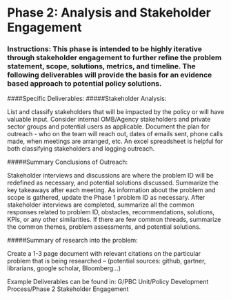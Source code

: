# Phase 2: Analysis and Stakeholder Engagement
### Instructions: This phase is intended to be highly iterative through stakeholder engagement to further refine the problem statement, scope, solutions, metrics, and timeline. The following deliverables will provide the basis for an evidence based approach to potential policy solutions.

####Specific Deliverables:
#####Stakeholder Analysis:

List and classify stakeholders that will be impacted by the policy or will have valuable input.  Consider internal OMB/Agency stakeholders and private sector groups and potential users as applicable. 
Document the plan for outreach - who on the team will reach out, dates of emails sent, phone calls made, when meetings are arranged, etc. An excel spreadsheet is helpful for both classifying stakeholders and logging outreach.
	
#####Summary Conclusions of Outreach:

Stakeholder interviews and discussions are where the problem ID will be redefined as necessary, and potential solutions discussed. Summarize the key takeaways after each meeting. As information about the problem and scope is gathered, update the Phase 1 problem ID as necessary. 
After stakeholder interviews are completed, summarize all the common responses related to problem ID, obstacles, recommendations, solutions, KPIs, or any other similarities. If there are few common threads, summarize the common themes, problem assessments, and potential solutions.  
	
#####Summary of research into the problem: 

Create a 1-3 page document with relevant citations on the particular problem that is being researched – (potential sources: github, gartner, librarians, google scholar, Bloomberg…)

Example Deliverables can be found in: G/PBC Unit/Policy Development Process/Phase 2 Stakeholder Engagement
